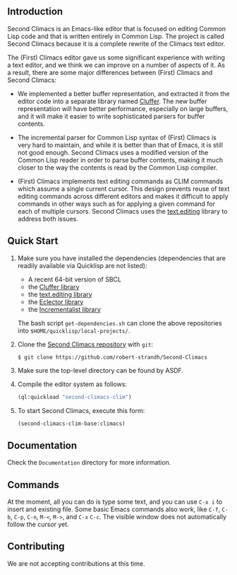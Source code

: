 ## Introduction

Second Climacs is an Emacs-like editor that is focused on editing
Common Lisp code and that is written entirely in Common Lisp.  The
project is called Second Climacs because it is a complete rewrite of
the Climacs text editor.

The (First) Climacs editor gave us some significant experience with
writing a text editor, and we think we can improve on a number of
aspects of it.  As a result, there are some major differences between
(First) Climacs and Second Climacs:

*  We implemented a better buffer representation, and extracted it
   from the editor code into a separate library named
   [Cluffer](https://github.com/robert-strandh/Cluffer).  The new
   buffer representation will have better performance, especially on
   large buffers, and it will make it easier to write sophisticated
   parsers for buffer contents.

* The incremental parser for Common Lisp syntax of (First) Climacs is
  very hard to maintain, and while it is better than that of Emacs, it
  is still not good enough.  Second Climacs uses a modified version of
  the Common Lisp reader in order to parse buffer contents, making it
  much closer to the way the contents is read by the Common Lisp
  compiler.

* (First) Climacs implements text editing commands as CLIM commands
  which assume a single current cursor.  This design prevents reuse of
  text editing commands across different editors and makes it
  difficult to apply commands in other ways such as for applying a
  given command for each of multiple cursors.  Second Climacs uses the
  [text.editing](https://github.com/scymtym/text.editing) library
  to address both issues.

## Quick Start

1. Make sure you have installed the dependencies (dependencies that
   are readily available via Quicklisp are not listed):

   * A recent 64-bit version of SBCL
   * the [Cluffer library](https://github.com/robert-strandh/Cluffer)
   * the [text.editing library](https://github.com/scymtym/text.editing)
   * the [Eclector library](https://github.com/s-expressionists/Eclector)
   * the [Incrementalist library](https://github.com/s-expressionists/incrementalist)

   The bash script `get-dependencies.sh` can clone the above repositories
   into `$HOME/quicklisp/local-projects/`.

2. Clone the
   [Second Climacs repository](https://github.com/robert-strandh/Second-Climacs)
   with `git`:

   ```
   $ git clone https://github.com/robert-strandh/Second-Climacs
   ```

1. Make sure the top-level directory can be found by ASDF.

1. Compile the editor system as follows:

   ```lisp
   (ql:quickload "second-climacs-clim")
   ```

1. To start Second Climacs, execute this form:

   ```lisp
   (second-climacs-clim-base:climacs)
   ```

## Documentation

Check the `Documentation` directory for more information.

## Commands

At the moment, all you can do is type some text, and you can use `C-x i`
to insert and existing file.  Some basic Emacs commands also work, like
`C-f`, `C-b`, `C-p`, `C-n`, `M-<`, `M->`, and `C-x` `C-c`.  The
visible window does not automatically follow the cursor yet.

## Contributing

We are not accepting contributions at this time.

